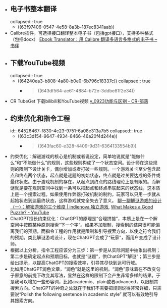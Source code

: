 - ## 电子书整本翻译
  collapsed:: true
	- ((63f97406-0547-4e58-8a3b-187ec8341aab))
- Calibre插件，可选择接口翻译整本电子书（包括gpt接口），支持多种格式（包括docx） [Ebook Translator：用 Calibre 翻译多语言多格式的电子书 – 书伴](https://bookfere.com/post/1057.html)
- ## 下载YouTube视频
  collapsed:: true
	- ((64240ea3-b808-4a80-b0e0-6b796c18337c))
	  collapsed:: true
		- > ((643df564-ae61-4884-b72e-3ddbe81f2e34))
- CR TubeGet 下载bilibili和YouTube视频 [v_0923功能与区别 - CR-部落](https://www.cr-soft.net/v0923.html)
- ## 约束优化和指令工程
  id:: 64526467-f830-4c23-9751-6a08e313a7b5
  collapsed:: true
	- ((63c3d154-9647-4934-8466-46a20f4d244e))
		- >((643fac60-e328-4409-9d31-6364133554b9))
- 约束优化：解谜游戏的核心是机制或者说设定，简单地说就是“能做什么”和“不能做什么”的规则，这些规则构成了一个状态空间。设计师在这些规则的限制下设计关卡，偶尔增加或者打破一些规则。一个游戏关卡至少包含起点和终点两个状态，起点就是谜题的初始状态，终点就是过关要达成的条件或最终状态。由于游戏机制的存在，从起点到终点的路线理论上是有限的。而解谜就是要在规则空间中找到一条可以把起点和终点串联起来的状态线，这本质上是一个搜索过程。如果使用作弊器打破机制的制约，玩家可以只用一步就从起始状态到达最终状态，这样游戏就完全失去了意义。 [聊一聊解谜游戏的设计（一）：解密游戏的三个维度 | indienova 独立游戏](https://indienova.com/indie-game-development/design-of-puzzle-games-three-dimensions/), [What Makes a Good Puzzle? - YouTube](https://www.youtube.com/watch?v=zsjC6fa_YBg&list=RDCMUCqJ-Xo29CKyLTjn6z2XwYAw&index=1)
- ChatGPT擅长约束优化：ChatGPT的原理是“合理拼接”，本质上是在一个解空间中按照某种原则搜索“下一个字”。如果不加限制，搜索到的结果很可能偏离我们的预期，而指令工程的作用就是限制和引导搜索方向，以使之符合我们的预期。类比解谜游戏设计，现在ChatGPT变成了“玩家”，而用户变成了设计师。
- 根据以上分析，指令工程应该分为三步：第一步是从实际问题中抽象出机制；第二步是确定起点和预期目标，也就是“谜题”，供ChatGPT“解谜”；第三步是给出提示，以提高ChatGPT的搜索效率，引导其尽快到达可行域。
- 比如用ChatGPT润色文章，“润色”就是这里的机制。“润色”意味着在不改变句子原意的前提下改变其写法，显然在这样的限制下会产生非常多样的结果。于是我可以增加一些形容词，比如academic、plain或者advanced，以限制其搜索方向。ChatGPT的神奇之处就在于我们不需要把规则说得非常详细，只需要说“Polish the following sentence in academic style” 就可以有效地引导其搜索方向。